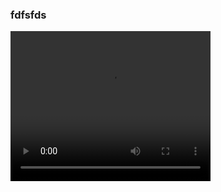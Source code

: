### fdfsfds
<video width="320" height="240" controls>
  <source src="aaa.mp4" type="video/mp4">
  <source src="aaa.mp4" type="video/ogg">
  Your browser does not support the video tag.
</video>
